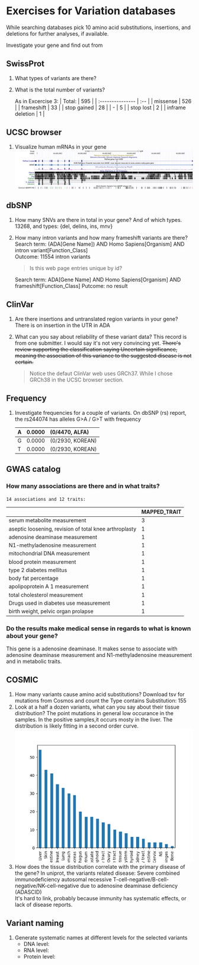 # Exercises for Variation databases

While searching databases pick 10 amino acid substitutions, insertions, and deletions for further analyses, if available.

Investigate your gene and find out from

## SwissProt

1. What types of variants are there?

2. What is the total number of variants?

    As in Excercise 3:
    | Total:           | 595 |
    | :--------------- | :-- |
    | missense         | 526 |
    | frameshift       | 33  |
    | stop gained      | 28  |
    | -                | 5   |
    | stop lost        | 2   |
    | inframe deletion | 1   |

## UCSC browser

1. Visualize human mRNAs in your gene
    ![ADA ucsc](figures/hgt_genome_euro_ada.png)

## dbSNP

1. How many SNVs are there in total in your gene? And of which types.
    13268, and types: {del, delins, ins, mnv}
2. How many intron variants and how many frameshift variants are there?
    Search term: (ADA[Gene Name]) AND Homo Sapiens[Organism] AND intron variant[Function_Class]  
    Outcome: 11554 intron variants

    >Is this web page entries unique by id?

    Search term: ADA[Gene Name] AND Homo Sapiens[Organism] AND frameshift[Function_Class]
    Putcome: no result

## ClinVar

1. Are there insertions and untranslated region variants in your gene?
    There is on insertion in the UTR in ADA
2. What can you say about reliability of these variant data?
This record is from one submitter. I would say it's not very convincing yet. ~~There's review supporting the classification saying
Uncertain significance, meaning the association of this variance to the suggested disease is not certain.~~

    > Notice the defaut ClinVar web uses GRCh37. While I chose GRCh38 in the UCSC browser section.

## Frequency

1. Investigate frequencies for a couple of variants.
    On dbSNP (rs) report, the rs244074 has alleles G>A / G>T with frequency

    | A   | 0.0000 | (0/4470, ALFA)   |
    | :-- | :----- | :--------------- |
    | G   | 0.0000 | (0/2930, KOREAN) |
    | T   | 0.0000 | (0/2930, KOREAN) |

## GWAS catalog

### How many associations are there and in what traits?

    14 associations and 12 traits:

|                                                        | MAPPED_TRAIT |
| :----------------------------------------------------- | :----------- |
| serum metabolite measurement                           | 3            |
| aseptic loosening, revision of total knee arthroplasty | 1            |
| adenosine deaminase measurement                        | 1            |
| N1-methyladenosine measurement                         | 1            |
| mitochondrial DNA measurement                          | 1            |
| blood protein measurement                              | 1            |
| type 2 diabetes mellitus                               | 1            |
| body fat percentage                                    | 1            |
| apolipoprotein A 1 measurement                         | 1            |
| total cholesterol measurement                          | 1            |
| Drugs used in diabetes use measurement                 | 1            |
| birth weight, pelvic organ prolapse                    | 1            |

### Do the results make medical sense in regards to what is known about your gene?

This gene is a adenosine deaminase. It makes sense to associate with adenosine deaminase measurement and N1-methyladenosine measurement and in metabolic traits.

## COSMIC

1. How many variants cause amino acid substitutions?
    Download tsv for mutations from Cosmos and count the Type contains Substitution: 155
2. Look at a half a dozen variants, what can you say about their tissue distribution?
The point mutations in general low occurance in the samples. In the positive samples,it occurs mosty in the liver. The distribution is likely fitting in a second order curve.
    ![cosmos tissue distribution](figures/cosmos_tissue.png)
3. How does the tissue distribution correlate with the primary disease of the gene?
    In uniprot, the variants related disease: Severe combined immunodeficiency autosomal recessive T-cell-negative/B-cell-negative/NK-cell-negative due to adenosine deaminase deficiency (ADASCID)  
    It's hard to link, probably because immunity has systematic effects, or lack of disease reports.

## Variant naming

1. Generate systematic names at different levels for the selected variants
    - DNA level:
    - RNA level:
    - Protein level:
